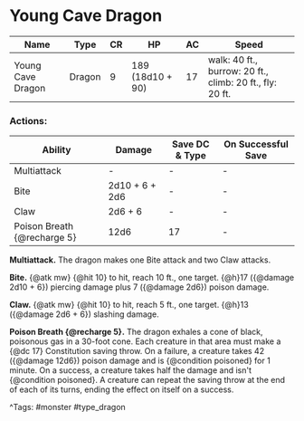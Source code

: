 # Young Cave Dragon

| Name | Type | CR | HP | AC | Speed |
|------|------|----|----|----|-------|
| Young Cave Dragon | Dragon | 9 | 189 (18d10 + 90) | 17 | walk: 40 ft., burrow: 20 ft., climb: 20 ft., fly: 20 ft. |

### Actions:

| Ability | Damage | Save DC & Type | On Successful Save |
|---------|--------|----------------|--------------------|
| Multiattack | - | - | - |
| Bite | 2d10 + 6 + 2d6 | - | - |
| Claw | 2d6 + 6 | - | - |
| Poison Breath {@recharge 5} | 12d6 | 17 | - |


**Multiattack.** The dragon makes one Bite attack and two Claw attacks.

**Bite.** {@atk mw} {@hit 10} to hit, reach 10 ft., one target. {@h}17 ({@damage 2d10 + 6}) piercing damage plus 7 ({@damage 2d6}) poison damage.

**Claw.** {@atk mw} {@hit 10} to hit, reach 5 ft., one target. {@h}13 ({@damage 2d6 + 6}) slashing damage.

**Poison Breath {@recharge 5}.** The dragon exhales a cone of black, poisonous gas in a 30-foot cone. Each creature in that area must make a {@dc 17} Constitution saving throw. On a failure, a creature takes 42 ({@damage 12d6}) poison damage and is {@condition poisoned} for 1 minute. On a success, a creature takes half the damage and isn't {@condition poisoned}. A creature can repeat the saving throw at the end of each of its turns, ending the effect on itself on a success.

^Tags: #monster #type_dragon